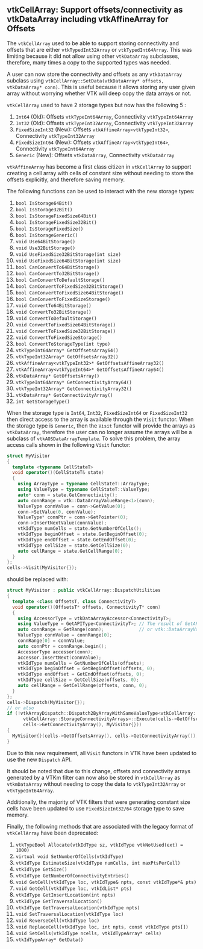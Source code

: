 ## vtkCellArray: Support offsets/connectivity as vtkDataArray including vtkAffineArray for Offsets

The `vtkCellArray` used to be able to support storing connectivity and offsets that are either `vtkTypedInt32Array` or
`vtkTypedInt64Array`. This was limiting because it did not allow using other `vtkDataArray` subclasses, therefore,
many times a copy to the supported types was needed.

A user can now store the connectivity and offsets as any `vtkDataArray` subclass using
`vtkCellArray::SetData(vtkDataArray* offsets, vtkDataArray* conn)`. This is useful because it allows
storing any user given array without worrying whether VTK will deep copy the data arrays or not.

`vtkCellArray` used to have 2 storage types but now has the following 5 :

1. `Int64` (Old): Offsets `vtkTypeInt64Array`, Connectivity `vtkTypeInt64Array`
2. `Int32` (Old): Offsets `vtkTypeInt32Array`, Connectivity `vtkTypeInt32Array`
3. `FixedSizeInt32` (New): Offsets `vtkAffineArray<vtkTypeInt32>`, Connectivity `vtkTypeInt32Array`
4. `FixedSizeInt64` (New): Offsets `vtkAffineArray<vtkTypeInt64>`, Connectivity `vtkTypeInt64Array`
5. `Generic` (New): Offsets `vtkDataArray`, Connectivity `vtkDataArray`

`vtkAffineArray` has become a first class citizen in `vtkCellArray` to support creating a cell array with cells
of constant size without needing to store the offsets explicitly, and therefore saving memory.

The following functions can be used to interact with the new storage types:

1. `bool IsStorage64Bit()`
2. `bool IsStorage32Bit()`
3. `bool IsStorageFixedSize64Bit()`
4. `bool IsStorageFixedSize32Bit()`
5. `bool IsStorageFixedSize()`
6. `bool IsStorageGeneric()`
7. `void Use64BitStorage()`
8. `void Use32BitStorage()`
9. `void UseFixedSize32BitStorage(int size)`
10. `void UseFixedSize64BitStorage(int size)`
11. `bool CanConvertTo64BitStorage()`
12. `bool CanConvertTo32BitStorage()`
13. `bool CanConvertToDefaultStorage()`
14. `bool CanConvertToFixedSize32BitStorage()`
15. `bool CanConvertToFixedSize64BitStorage()`
16. `bool CanConvertToFixedSizeStorage()`
17. `void ConvertTo64BitStorage()`
18. `void ConvertTo32BitStorage()`
19. `void ConvertToDefaultStorage()`
20. `void ConvertToFixedSize64BitStorage()`
21. `void ConvertToFixedSize32BitStorage()`
22. `void ConvertToFixedSizeStorage()`
23. `bool ConvertToStorageType(int type)`
24. `vtkTypeInt64Array* GetOffsetsArray64()`
25. `vtkTypeInt32Array* GetOffsetsArray32()`
26. `vtkAffineArray<vtkTypeInt32>* GetOffsetsAffineArray32()`
27. `vtkAffineArray<vtkTypeInt64>* GetOffsetsAffineArray64()`
28. `vtkDataArray* GetOffsetsArray()`
29. `vtkTypeInt64Array* GetConnectivityArray64()`
30. `vtkTypeInt32Array* GetConnectivityArray32()`
31. `vtkDataArray* GetConnectivityArray()`
32. `int GetStorageType()`

When the storage type is `Int64`, `Int32`, `FixedSizeInt64` or `FixedSizeInt32` then direct access to the array is
available through the `Visit` functor. When the storage type is `Generic`, then the `Visit` functor will provide the
arrays as `vtkDataArray`, therefore the user can no longer assume the arrays will be a subclass of
`vtkAOSDataArrayTemplate`. To solve this problem, the array access calls shown in the following `Visit` functor:

```cpp
struct MyVisitor
{
  template <typename CellStateT>
  void operator()(CellStateT& state)
  {
    using ArrayType = typename CellStateT::ArrayType;
    using ValueType = typename CellStateT::ValueType;
    auto* conn = state.GetConnectivity();
    auto connRange = vtk::DataArrayValueRange<1>(conn);
    ValueType connValue = conn->GetValue(0);
    conn->SetValue(0, connValue);
    ValueType* connPtr = conn->GetPointer(0);
    conn->InsertNextValue(connValue);
    vtkIdType numCells = state.GetNumberOfCells();
    vtkIdType beginOffset = state.GetBeginOffset(0);
    vtkIdType endOffset = state.GetEndOffset(0);
    vtkIdType cellSize = state.GetCellSize(0);
    auto cellRange = state.GetCellRange(0);
  }
};
cells->Visit(MyVisitor{});
```

should be replaced with:

```cpp
struct MyVisitor : public vtkCellArray::DispatchUtilities
{
  template <class OffsetsT, class ConnectivityT>
  void operator()(OffsetsT* offsets, ConnectivityT* conn)
  {
    using AccessorType = vtkDataArrayAccessor<ConnectivityT>;
    using ValueType = GetAPIType<ConnectivityT>; // The result of GetAPIType<OffsetsT> is the same
    auto connRange = GetRange(conn);             // or vtk::DataArrayValueRange<1, vtkIdType>(conn)
    ValueType connValue = connRange[0];
    connRange[0] = connValue;
    auto connPtr = connRange.begin();
    AccessorType accessor(conn);
    accessor.InsertNext(connValue);
    vtkIdType numCells = GetNumberOfCells(offsets);
    vtkIdType beginOffset = GetBeginOffset(offsets, 0);
    vtkIdType endOffset = GetEndOffset(offsets, 0);
    vtkIdType cellSize = GetCellSize(offsets, 0);
    auto cellRange = GetCellRange(offsets, conn, 0);
  }
};
cells->Dispatch(MyVisitor{});
// or also
if (!vtkArrayDispatch::Dispatch2ByArrayWithSameValueType<vtkCellArray::StorageOffsetsArrays,
      vtkCellArray::StorageConnectivityArrays>::Execute(cells->GetOffsetsArray(),
      cells->GetConnectivityArray(), MyVisitor{}))
{
  MyVisitor{}(cells->GetOffsetsArray(), cells->GetConnectivityArray());
}
```

Due to this new requirement, all `Visit` functors in VTK have been updated to use the new `Dispatch` API.

It should be noted that due to this change, offsets and connectivity arrays generated by a VTKm filter can now also
be stored in `vtkCellArray` as `vtkmDataArray` without needing to copy the data to `vtkTypeInt32Array` or
`vtkTypeInt64Array`.

Additionally, the majority of VTK filters that were generating constant size cells have been updated to use
`FixedSizeInt32/64` storage type to save memory.

Finally, the following methods that are associated with the legacy format of `vtkCellArray` have been deprecated:

1. `vtkTypeBool Allocate(vtkIdType sz, vtkIdType vtkNotUsed(ext) = 1000)`
2. `virtual void SetNumberOfCells(vtkIdType)`
3. `vtkIdType EstimateSize(vtkIdType numCells, int maxPtsPerCell)`
4. `vtkIdType GetSize()`
5. `vtkIdType GetNumberOfConnectivityEntries()`
6. `void GetCell(vtkIdType loc, vtkIdType& npts, const vtkIdType*& pts)`
7. `void GetCell(vtkIdType loc, vtkIdList* pts)`
8. `vtkIdType GetInsertLocation(int npts)`
9. `vtkIdType GetTraversalLocation()`
10. `vtkIdType GetTraversalLocation(vtkIdType npts)`
11. `void SetTraversalLocation(vtkIdType loc)`
12. `void ReverseCell(vtkIdType loc)`
13. `void ReplaceCell(vtkIdType loc, int npts, const vtkIdType pts[])`
14. `void SetCells(vtkIdType ncells, vtkIdTypeArray* cells)`
15. `vtkIdTypeArray* GetData()`
